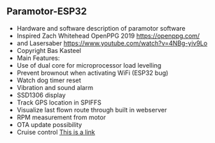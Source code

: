 ## Paramotor-ESP32
* Hardware and software description of paramotor software
* Inspired Zach Whitehead OpenPPG 2019 https://openppg.com/
* and Lasersaber https://www.youtube.com/watch?v=4NBg-yiv9Lo
* Copyright Bas Kasteel
* Main Features:
* Use of dual core for microprocessor load levelling 
* Prevent brownout when activating WiFi (ESP32 bug)
* Watch dog timer reset
* Vibration and sound alarm
* SSD1306 display
* Track GPS location in SPIFFS
* Visualize last flown route through built in webserver
* RPM measurement from motor
*  OTA update possibility
*  Cruise control
 [This is a link](https://github.com/krulkip/Paramotor-ESP32/blob/master/Paramotorv006.jpg?raw=true)

